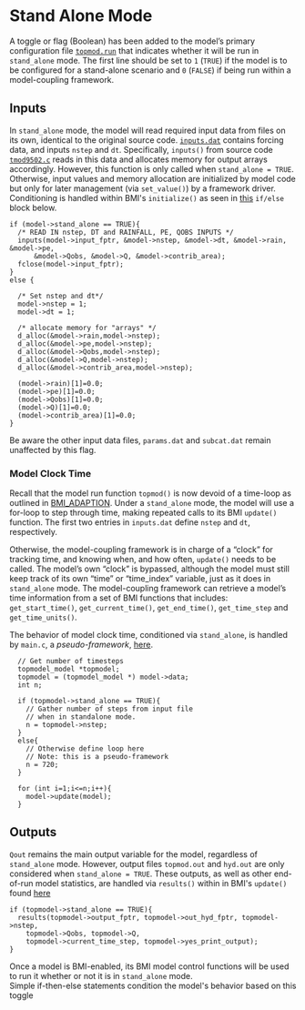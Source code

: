 # Stand Alone Mode

A toggle or flag (Boolean) has been added to the model’s primary configuration file [`topmod.run`](../data/topmod.run) that indicates whether it will be run in `stand_alone` mode. 
The first line should be set to `1` (`TRUE`) if the model is to be configured for a stand-alone scenario and `0` (`FALSE`) if being run within a model-coupling framework.

## Inputs
In `stand_alone` mode, the model will read required input data from files on its own, identical to the original source code.
[`inputs.dat`](../data/inputs.dat) contains forcing data, and inputs `nstep` and `dt`.
Specifically, `inputs()` from source code [`tmod9502.c`](../refs/original_code_c) reads in this data and allocates memory for output arrays accordingly. 
However, this function is only called when `stand_alone = TRUE`.
Otherwise, input values and memory allocation are initialized by model code but only for later management (via `set_value()`) by a framework driver.
Conditioning is handled within BMI's `initialize()` as seen in [this](../src/bmi_topmodel.c#L245) `if/else` block below.
```
if (model->stand_alone == TRUE){
  /* READ IN nstep, DT and RAINFALL, PE, QOBS INPUTS */
  inputs(model->input_fptr, &model->nstep, &model->dt, &model->rain, &model->pe, 
      &model->Qobs, &model->Q, &model->contrib_area);
  fclose(model->input_fptr);
}
else {

  /* Set nstep and dt*/
  model->nstep = 1;
  model->dt = 1;

  /* allocate memory for "arrays" */
  d_alloc(&model->rain,model->nstep);
  d_alloc(&model->pe,model->nstep);
  d_alloc(&model->Qobs,model->nstep);   
  d_alloc(&model->Q,model->nstep);
  d_alloc(&model->contrib_area,model->nstep);

  (model->rain)[1]=0.0;
  (model->pe)[1]=0.0;
  (model->Qobs)[1]=0.0;
  (model->Q)[1]=0.0;
  (model->contrib_area)[1]=0.0;
}
```

Be aware the other input data files, `params.dat` and `subcat.dat` remain unaffected by this flag.

### Model Clock Time
Recall that the model run function `topmod()` is now devoid of a time-loop as outlined in [BMI_ADAPTION](./BMI_ADAPTION.md).
Under a `stand_alone` mode, the model will use a for-loop to step through time, making repeated calls to its BMI `update()` function.
The first two entries in `inputs.dat` define `nstep` and `dt`, respectively.

Otherwise, the model-coupling framework is in charge of a “clock” for tracking time, and knowing when, and how often, `update()` needs to be called.
The model’s own “clock” is bypassed, although the model must still keep track of its own “time” or “time_index” variable, just as it does in `stand_alone` mode.
The model-coupling framework can retrieve a model’s time information from a set of BMI functions that includes: `get_start_time()`, `get_current_time()`, `get_end_time()`, `get_time_step` and `get_time_units()`.

The behavior of model clock time, conditioned via `stand_alone`, is handled by `main.c`, a *pseudo-framework*, [here](../src/main.c#L42).
```  
  // Get number of timesteps
  topmodel_model *topmodel;
  topmodel = (topmodel_model *) model->data;
  int n;
  
  if (topmodel->stand_alone == TRUE){
    // Gather number of steps from input file
    // when in standalone mode.
    n = topmodel->nstep;
  }
  else{
    // Otherwise define loop here
    // Note: this is a pseudo-framework
    n = 720;
  }

  for (int i=1;i<=n;i++){
    model->update(model);
  }
```
  
## Outputs
`Qout` remains the main output variable for the model, regardless of `stand_alone` mode.
However, output files `topmod.out` and `hyd.out` are only considered when `stand_alone = TRUE`.
These outputs, as well as other end-of-run model statistics, are handled via `results()` within in BMI's `update()` found [here](../src/bmi_topmodel.c#L414)
```
if (topmodel->stand_alone == TRUE){
  results(topmodel->output_fptr, topmodel->out_hyd_fptr, topmodel->nstep, 
    topmodel->Qobs, topmodel->Q, 
    topmodel->current_time_step, topmodel->yes_print_output);
}
```

Once a model is BMI-enabled, its BMI model control functions will be used to run it whether or not it is in `stand_alone` mode.  
Simple if-then-else statements condition the model's behavior based on this toggle


